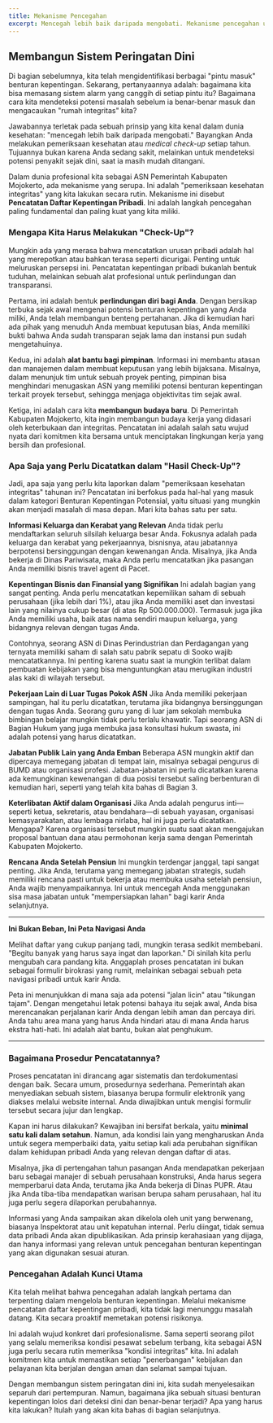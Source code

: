 ```yaml
---
title: Mekanisme Pencegahan
excerpt: Mencegah lebih baik daripada mengobati. Mekanisme pencegahan utama adalah mencatatkan daftar kepentingan pribadi Anda setiap tahun. Ini adalah pemeriksaan kesehatan integritas untuk melindungi diri Anda, membantu pimpinan, dan membangun budaya transparansi di Pemerintah Kabupaten Mojokerto.
---
```


## Membangun Sistem Peringatan Dini


Di bagian sebelumnya, kita telah mengidentifikasi berbagai "pintu masuk" benturan kepentingan. Sekarang, pertanyaannya adalah: bagaimana kita bisa memasang sistem alarm yang canggih di setiap pintu itu? Bagaimana cara kita mendeteksi potensi masalah sebelum ia benar-benar masuk dan mengacaukan "rumah integritas" kita?

Jawabannya terletak pada sebuah prinsip yang kita kenal dalam dunia kesehatan: "mencegah lebih baik daripada mengobati." Bayangkan Anda melakukan pemeriksaan kesehatan atau _medical check-up_ setiap tahun. Tujuannya bukan karena Anda sedang sakit, melainkan untuk mendeteksi potensi penyakit sejak dini, saat ia masih mudah ditangani.

Dalam dunia profesional kita sebagai ASN Pemerintah Kabupaten Mojokerto, ada mekanisme yang serupa. Ini adalah "pemeriksaan kesehatan integritas" yang kita lakukan secara rutin. Mekanisme ini disebut **Pencatatan Daftar Kepentingan Pribadi**. Ini adalah langkah pencegahan paling fundamental dan paling kuat yang kita miliki.

### Mengapa Kita Harus Melakukan "Check-Up"?

Mungkin ada yang merasa bahwa mencatatkan urusan pribadi adalah hal yang merepotkan atau bahkan terasa seperti dicurigai. Penting untuk meluruskan persepsi ini. Pencatatan kepentingan pribadi bukanlah bentuk tuduhan, melainkan sebuah alat profesional untuk perlindungan dan transparansi.

Pertama, ini adalah bentuk **perlindungan diri bagi Anda**. Dengan bersikap terbuka sejak awal mengenai potensi benturan kepentingan yang Anda miliki, Anda telah membangun benteng pertahanan. Jika di kemudian hari ada pihak yang menuduh Anda membuat keputusan bias, Anda memiliki bukti bahwa Anda sudah transparan sejak lama dan instansi pun sudah mengetahuinya.

Kedua, ini adalah **alat bantu bagi pimpinan**. Informasi ini membantu atasan dan manajemen dalam membuat keputusan yang lebih bijaksana. Misalnya, dalam menunjuk tim untuk sebuah proyek penting, pimpinan bisa menghindari menugaskan ASN yang memiliki potensi benturan kepentingan terkait proyek tersebut, sehingga menjaga objektivitas tim sejak awal.

Ketiga, ini adalah cara kita **membangun budaya baru**. Di Pemerintah Kabupaten Mojokerto, kita ingin membangun budaya kerja yang didasari oleh keterbukaan dan integritas. Pencatatan ini adalah salah satu wujud nyata dari komitmen kita bersama untuk menciptakan lingkungan kerja yang bersih dan profesional.

### Apa Saja yang Perlu Dicatatkan dalam "Hasil Check-Up"?

Jadi, apa saja yang perlu kita laporkan dalam "pemeriksaan kesehatan integritas" tahunan ini? Pencatatan ini berfokus pada hal-hal yang masuk dalam kategori Benturan Kepentingan Potensial, yaitu situasi yang mungkin akan menjadi masalah di masa depan. Mari kita bahas satu per satu.

**Informasi Keluarga dan Kerabat yang Relevan**
Anda tidak perlu mendaftarkan seluruh silsilah keluarga besar Anda. Fokusnya adalah pada keluarga dan kerabat yang pekerjaannya, bisnisnya, atau jabatannya berpotensi bersinggungan dengan kewenangan Anda. Misalnya, jika Anda bekerja di Dinas Pariwisata, maka Anda perlu mencatatkan jika pasangan Anda memiliki bisnis travel agent di Pacet.

**Kepentingan Bisnis dan Finansial yang Signifikan**
Ini adalah bagian yang sangat penting. Anda perlu mencatatkan kepemilikan saham di sebuah perusahaan (jika lebih dari 1%), atau jika Anda memiliki aset dan investasi lain yang nilainya cukup besar (di atas Rp 500.000.000). Termasuk juga jika Anda memiliki usaha, baik atas nama sendiri maupun keluarga, yang bidangnya relevan dengan tugas Anda.

Contohnya, seorang ASN di Dinas Perindustrian dan Perdagangan yang ternyata memiliki saham di salah satu pabrik sepatu di Sooko wajib mencatatkannya. Ini penting karena suatu saat ia mungkin terlibat dalam pembuatan kebijakan yang bisa menguntungkan atau merugikan industri alas kaki di wilayah tersebut.

**Pekerjaan Lain di Luar Tugas Pokok ASN**
Jika Anda memiliki pekerjaan sampingan, hal itu perlu dicatatkan, terutama jika bidangnya bersinggungan dengan tugas Anda. Seorang guru yang di luar jam sekolah membuka bimbingan belajar mungkin tidak perlu terlalu khawatir. Tapi seorang ASN di Bagian Hukum yang juga membuka jasa konsultasi hukum swasta, ini adalah potensi yang harus dicatatkan.

**Jabatan Publik Lain yang Anda Emban**
Beberapa ASN mungkin aktif dan dipercaya memegang jabatan di tempat lain, misalnya sebagai pengurus di BUMD atau organisasi profesi. Jabatan-jabatan ini perlu dicatatkan karena ada kemungkinan kewenangan di dua posisi tersebut saling berbenturan di kemudian hari, seperti yang telah kita bahas di Bagian 3.

**Keterlibatan Aktif dalam Organisasi**
Jika Anda adalah pengurus inti—seperti ketua, sekretaris, atau bendahara—di sebuah yayasan, organisasi kemasyarakatan, atau lembaga nirlaba, hal ini juga perlu dicatatkan. Mengapa? Karena organisasi tersebut mungkin suatu saat akan mengajukan proposal bantuan dana atau permohonan kerja sama dengan Pemerintah Kabupaten Mojokerto.

**Rencana Anda Setelah Pensiun**
Ini mungkin terdengar janggal, tapi sangat penting. Jika Anda, terutama yang memegang jabatan strategis, sudah memiliki rencana pasti untuk bekerja atau membuka usaha setelah pensiun, Anda wajib menyampaikannya. Ini untuk mencegah Anda menggunakan sisa masa jabatan untuk "mempersiapkan lahan" bagi karir Anda selanjutnya.

---

**Ini Bukan Beban, Ini Peta Navigasi Anda**

Melihat daftar yang cukup panjang tadi, mungkin terasa sedikit membebani. "Begitu banyak yang harus saya ingat dan laporkan." Di sinilah kita perlu mengubah cara pandang kita. Anggaplah proses pencatatan ini bukan sebagai formulir birokrasi yang rumit, melainkan sebagai sebuah peta navigasi pribadi untuk karir Anda.

Peta ini menunjukkan di mana saja ada potensi "jalan licin" atau "tikungan tajam". Dengan mengetahui letak potensi bahaya itu sejak awal, Anda bisa merencanakan perjalanan karir Anda dengan lebih aman dan percaya diri. Anda tahu area mana yang harus Anda hindari atau di mana Anda harus ekstra hati-hati. Ini adalah alat bantu, bukan alat penghukum.

---

### Bagaimana Prosedur Pencatatannya?

Proses pencatatan ini dirancang agar sistematis dan terdokumentasi dengan baik. Secara umum, prosedurnya sederhana. Pemerintah akan menyediakan sebuah sistem, biasanya berupa formulir elektronik yang diakses melalui website internal. Anda diwajibkan untuk mengisi formulir tersebut secara jujur dan lengkap.

Kapan ini harus dilakukan? Kewajiban ini bersifat berkala, yaitu **minimal satu kali dalam setahun**. Namun, ada kondisi lain yang mengharuskan Anda untuk segera memperbaiki data, yaitu setiap kali ada perubahan signifikan dalam kehidupan pribadi Anda yang relevan dengan daftar di atas.

Misalnya, jika di pertengahan tahun pasangan Anda mendapatkan pekerjaan baru sebagai manajer di sebuah perusahaan konstruksi, Anda harus segera memperbarui data Anda, terutama jika Anda bekerja di Dinas PUPR. Atau jika Anda tiba-tiba mendapatkan warisan berupa saham perusahaan, hal itu juga perlu segera dilaporkan perubahannya.

Informasi yang Anda sampaikan akan dikelola oleh unit yang berwenang, biasanya Inspektorat atau unit kepatuhan internal. Perlu diingat, tidak semua data pribadi Anda akan dipublikasikan. Ada prinsip kerahasiaan yang dijaga, dan hanya informasi yang relevan untuk pencegahan benturan kepentingan yang akan digunakan sesuai aturan.

### Pencegahan Adalah Kunci Utama

Kita telah melihat bahwa pencegahan adalah langkah pertama dan terpenting dalam mengelola benturan kepentingan. Melalui mekanisme pencatatan daftar kepentingan pribadi, kita tidak lagi menunggu masalah datang. Kita secara proaktif memetakan potensi risikonya.

Ini adalah wujud konkret dari profesionalisme. Sama seperti seorang pilot yang selalu memeriksa kondisi pesawat sebelum terbang, kita sebagai ASN juga perlu secara rutin memeriksa "kondisi integritas" kita. Ini adalah komitmen kita untuk memastikan setiap "penerbangan" kebijakan dan pelayanan kita berjalan dengan aman dan selamat sampai tujuan.

Dengan membangun sistem peringatan dini ini, kita sudah menyelesaikan separuh dari pertempuran. Namun, bagaimana jika sebuah situasi benturan kepentingan lolos dari deteksi dini dan benar-benar terjadi? Apa yang harus kita lakukan? Itulah yang akan kita bahas di bagian selanjutnya.

